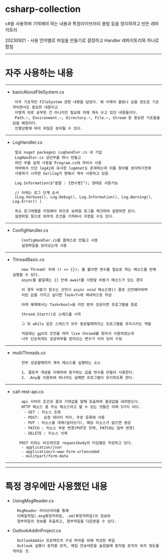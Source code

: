 # csharp-collection
c#을 사용하며 기억해야 하는 내용과 특정라이브러리 용법 등을 정리하려고 만든 레파지토리

20230921 - 사용 언어별로 파일을 만들기로 결정하고 Handler 레파지토리와 하나로 합침


-------------------------------------------------


# 자주 사용하는 내용

-------------------------------------------------

 - basicAboutFileSystem.cs

        아주 기초적인 FIleSystem 관련 내용을 담았다. 왜 이제야 올렸나 싶을 정도로 기초적이면서도 중요한 내용이고
        이렇게 따로 공부한 건 아니지만 필요에 의해 계속 쓰고 있던 내용들이다.
        Path.~, Environment.~, Directory.~, File.~, Stream 등 중요한 기초들을 담을 예정이다.
        진행상황에 따라 파일은 분리될 수 있다.

-------------------------------------------------

 - LogHandler.cs
   
        필요 nuget package는 Loghandler.cs 내 기입
        LogHandler.cs 상단부를 하나 만들고
        하단 부를 실제 사용할 Program.cs에 적어서 사용
        자바에서 쓰던 log4j와 유사한 log4net도 존재하는데 이를 찾아볼 생각하기전에
        사용하기 시작한 Serilog가 편해서 계속 사용하고 있음
        
        Log.Information($"쓸말 : {변수명}"); 형태로 사용가능
   
        // 아래는 로그 단계 순서
        [Log.Verbose(), Log.Debug(), Log.Information(), Log.Warning(), Log.Error() ]

        최소 로그레벨을 지정해야 하므로 보여질 로그를 체크하여 설정하면 된다.
        설정파일 등으로 외부의 조건을 가져와서 지정할 수도 있다.


------------------------------------

- ConfigHandler.cs

          ConfigHandler.cs를 클래스로 만들고 사용
          설정파일을 읽어오는데 사용

------------------------------------------------------------------

  
- ThreadBasic.cs

          new Thread( 뒤에 () => {}); 를 붙이면 변수를 필요로 하는 메소드를 반복 실행할 수 있다.
          async를 붙일때는 {} 안에 await를 사용할 비동기 메소드가 있는 경우
          
          이 경우 비동기 함수는 선언시 async void 메소드명() 꼴로 선언해야하며
          리턴 값을 가지고 싶다면 Task<T>에 제네릭으로 작성
        
          아래 예제에서는 Task<bool>을 리턴 받아 성공이면 프로그램을 종료
        
          thread.Start()로 스레드를 시작
        
          그 뒤 while 문은 스레드가 모두 종료될때까지는 프로그램을 유지시키는 역할
        
          처음에는 gpt의 조언을 따라 live thread를 찾아서 사용하였는데
          너무 단순하게도 성공여부를 받아오는 변수가 이미 있어 수정
  
------------------------------------------------------------------


- multiThreads.cs
  
          전부 성공할때까지 계속 메소드를 실행하는 소스
        
          1. 클로저 개념을 이해하여 증가하는 값을 변수를 만들어 사용한다.
          2. .Any를 이용하여 하나라도 실패면 프로그램이 유지하도록 한다.
------------------------------------------------------------------

- call-rest-api.cs

          api 서버의 조건과 결과 기댓값을 알때 호출하여 결과값을 내려받는다.
          HTTP 메소드 중 주요 메소드라고 할 수 있는 것들은 아래 5가지 이다.
           - GET : 리소스 조회
           - POST:  요청 데이터 처리, 주로 등록에 사용
           - PUT : 리소스를 대체(덮어쓰기), 해당 리소스가 없으면 생성
           - PATCH : 리소스 부분 변경(PUT은 전체, PATCH는 일부 변경)
           - DELETE : 리소스 삭제
        
         POST 이하는 비슷하므로 requestbody의 타입별로 작성하고 있다.
          - application/json
          - application/x-www-form-urlencoded
          - mulitpart/form-data
  
 
------------------------------------------------------------------




------------------------------------------------------------------

# 특정 경우에만 사용했던 내용

- UsingMsgReader.cs

        MsgReader 라이브러리를 통해
        이메일파일(.msg확장자파일, .eml확장자파일)의 정보와
        첨부파일의 정보를 추출하고, 첨부파일을 다운받을 수 있다.

- OutlookAddinProject.cs

        OutlookAddin 프로젝트의 구성 파악을 위해 작성한 파일
        Outlook 실행시 동작할 로직, 메일 전송버튼을 눌렀을때 동작할 로직의 위치 정도를 적어둔 것.


